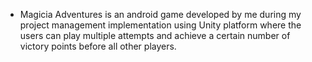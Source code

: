 - Magicia Adventures is an android game developed by me during my project management implementation using Unity platform where the users can play multiple attempts and achieve a certain number of victory points before all other players. 
